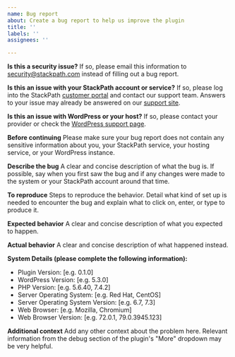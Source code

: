 ```yaml
---
name: Bug report
about: Create a bug report to help us improve the plugin
title: ''
labels: ''
assignees: ''

---
```


**Is this a security issue?**
If so, please email this information to [security@stackpath.com](mailto:security@stackpath.com)
instead of filling out a bug report.

**Is this an issue with your StackPath account or service?**
If so, please log into the StackPath [customer portal](https://control.stackpath.com/)
and contact our support team. Answers to your issue may already be answered on
our [support site](https://support.stackpath.com/).

**Is this an issue with WordPress or your host?**
If so, please contact your provider or check the
[WordPress support page](https://wordpress.org/support/).

**Before continuing**
Please make sure your bug report does not contain any sensitive information
about you, your StackPath service, your hosting service, or your WordPress
instance.

**Describe the bug**
A clear and concise description of what the bug is. If possible, say when you
first saw the bug and if any changes were made to the system or your StackPath
account around that time.

**To reproduce**
Steps to reproduce the behavior. Detail what kind of set up is needed to
encounter the bug and explain what to click on, enter, or type to produce it.

**Expected behavior**
A clear and concise description of what you expected to happen.

**Actual behavior**
A clear and concise description of what happened instead.

**System Details (please complete the following information):**
 * Plugin Version: [e.g. 0.1.0]
 * WordPress Version: [e.g. 5.3.0]
 * PHP Version: [e.g. 5.6.40, 7.4.2]
 * Server Operating System: [e.g. Red Hat, CentOS]
 * Server Operating System Version: [e.g. 6.7, 7.3]
 * Web Browser: [e.g. Mozilla, Chromium]
 * Web Browser Version: [e.g. 72.0.1, 79.0.3945.123]

**Additional context**
Add any other context about the problem here. Relevant information from the
debug section of the plugin's "More" dropdown may be very helpful.
